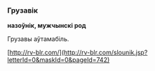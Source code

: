 ### Грузавік
**назоўнік, мужчынскі род**

Грузавы аўтамабіль.

<a rel="author">[http://rv-blr.com/](http://rv-blr.com/slounik.jsp?letterId=0&maskId=0&pageId=742)</a>
